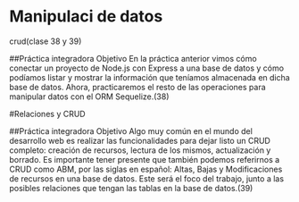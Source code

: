 # Manipulaci de datos
crud(clase 38 y 39)

##Práctica integradora
Objetivo
En la práctica anterior vimos cómo conectar un proyecto de Node.js con Express a
una base de datos y cómo podíamos listar y mostrar la información que teníamos
almacenada en dicha base de datos. Ahora, practicaremos el resto de las
operaciones para manipular datos con el ORM Sequelize.(38)

#Relaciones y CRUD

##Práctica integradora
Objetivo
Algo muy común en el mundo del desarrollo web es realizar las funcionalidades para dejar
listo un CRUD completo: creación de recursos, lectura de los mismos, actualización y
borrado.
Es importante tener presente que también podemos referirnos a CRUD como ABM, por las
siglas en español: Altas, Bajas y Modificaciones de recursos en una base de datos. Este será
el foco del trabajo, junto a las posibles relaciones que tengan las tablas en la base de datos.(39)
